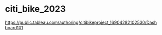 # citi_bike_2023

 https://public.tableau.com/authoring/citibikeproject_16904282102530/Dashboard1#1

